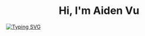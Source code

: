 <h1 align="center">Hi, I'm Aiden Vu</h1>

[![Typing SVG](https://readme-typing-svg.demolab.com/?lines=I+am+working+on+coding+multiple+projects)](https://git.io/typing-svg)
